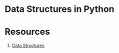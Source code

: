 # Data Structures in Python

# Resources

1. [Data Structures](https://docs.python.org/3/tutorial/datastructures.html)
